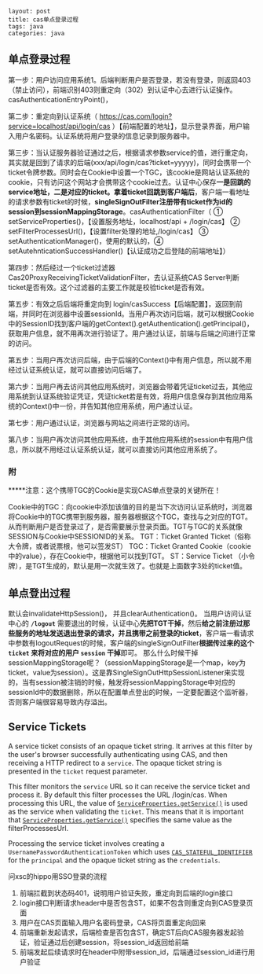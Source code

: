 ```
layout: post
title: cas单点登录过程
tags: java
categories: java
```

## 单点登录过程

第一步：用户访问应用系统1。后端判断用户是否登录，若没有登录，则返回403（禁止访问），前端识别403则重定向（302）到认证中心去进行认证操作。casAuthenticationEntryPoint()，

第二步：重定向到认证系统（ https://cas.com/login?service=localhost/api/login/cas ）【前端配置的地址】，显示登录界面，用户输入用户名密码。认证系统将用户登录的信息记录到服务器中。

第三步：当认证服务器验证通过之后，根据请求参数service的值，进行重定向，其实就是回到了请求的后端(xxx/api/login/cas?ticket=yyyyy)，同时会携带一个ticket令牌参数。同时会在Cookie中设置一个TGC，该cookie是网站认证系统的cookie，只有访问这个网站才会携带这个cookie过去。认证中心保存**一是回跳的service地址，二是对应的ticket。**拿着ticket**回跳到客户端后**，客户端一看地址的请求参数有ticket的时候，**singleSignOutFilter注册带有ticket作为id的session到sessionMappingStorage**。casAuthenticationFilter（ ① setServiceProperties()，【设置服务地址，localhost/api + /login/cas】 ② setFilterProcessesUrl()，【设置filter处理的地址,/login/cas】 ③ setAuthenticationManager()，使用的默认的，④ setAutehnticationSuccessHandler()【认证成功之后登陆的前端地址】）

第四步：然后经过一个ticket过滤器Cas20ProxyReceivingTicketValidationFilter，去认证系统CAS Server判断ticket是否有效。这个过滤器的主要工作就是校验ticket是否有效。

第五步：有效之后后端将重定向到 login/casSuccess【后端配置】，返回到前端，并同时在浏览器中设置sessionId。当用户再次访问后端，就可以根据Cookie 中的SessionID找到客户端的getContext().getAuthentication().getPrincipal()，获取用户信息，就不用再次进行验证了。用户通过认证，前端与后端之间进行正常的访问。

第五步：当用户再次访问后端，由于后端的Context()中有用户信息，所以就不用经过认证系统认证，就可以直接访问后端了。

第六步：当用户再去访问其他应用系统时，浏览器会带着凭证ticket过去，其他应用系统到认证系统验证凭证，凭证ticket若是有效，将用户信息保存到其他应用系统的Context()中一份，并告知其他应用系统，用户通过认证。

第七步：用户通过认证，浏览器与网站之间进行正常的访问。

第八步：当用户再次访问其他应用系统，由于其他应用系统的session中有用户信息，所以就不用经过认证系统认证，就可以直接访问其他应用系统了。

### 附
*****注意：这个携带TGC的Cookie是实现CAS单点登录的关键所在！

Cookie中的TGC：向cookie中添加该值的目的是当下次访问认证系统时，浏览器将Cookie中的TGC携带到服务器，服务器根据这个TGC，查找与之对应的TGT。从而判断用户是否登录过了，是否需要展示登录页面。TGT与TGC的关系就像SESSION与Cookie中SESSIONID的关系。
TGT：Ticket Granted Ticket（俗称大令牌，或者说票根，他可以签发ST）
TGC：Ticket Granted Cookie（cookie中的value），存在Cookie中，根据他可以找到TGT。
ST：Service Ticket （小令牌），是TGT生成的，默认是用一次就生效了。也就是上面数字3处的ticket值。

## 单点登出过程
默认会invalidateHttpSession()， 并且clearAuthentication()。
当用户访问认证中心的 **`/logout`** 需要退出的时候，认证中心**先把TGT干掉**，然后**给之前注册过那些服务的地址发送退出登录的请求，并且携带之前登录的ticket**，客户端一看请求中参数有logoutRequest的时候，客户端的singleSignOutFilter**根据传过来的这个 `ticket` 来将对应的用户 `session` 干掉**即可。
那么什么时候干掉sessionMappingStorage呢？（sessionMappingStorage是一个map，key为ticket，value为session）。这是靠SingleSignOutHttpSessionListener来实现的，当有session被注销的时候，触发将sessionMappingStorage中对应的sessionId中的数据删除，所以在配置单点登出的时候，一定要配置这个监听器，否则客户端很容易导致内存溢出。

## Service Tickets

A service ticket consists of an opaque ticket string. It arrives at this filter by the user's browser successfully authenticating using CAS, and then receiving a HTTP redirect to a  `service`. The opaque ticket string is presented in the  `ticket`  request parameter.

This filter monitors the  `service`  URL so it can receive the service ticket and process it. By default this filter processes the URL  /login/cas. When processing this URL, the value of  [`ServiceProperties.getService()`](https://docs.spring.io/spring-security/site/docs/4.2.20.RELEASE/apidocs/org/springframework/security/cas/ServiceProperties.html#getService--)  is used as the  service  when validating the  `ticket`. This means that it is important that  [`ServiceProperties.getService()`](https://docs.spring.io/spring-security/site/docs/4.2.20.RELEASE/apidocs/org/springframework/security/cas/ServiceProperties.html#getService--)  specifies the same value as the  filterProcessesUrl.

Processing the service ticket involves creating a  `UsernamePasswordAuthenticationToken`  which uses  [`CAS_STATEFUL_IDENTIFIER`](https://docs.spring.io/spring-security/site/docs/4.2.20.RELEASE/apidocs/org/springframework/security/cas/web/CasAuthenticationFilter.html#CAS_STATEFUL_IDENTIFIER)  for the  `principal`  and the opaque ticket string as the  `credentials`.

问xsc的hippo用SSO登录的流程  
1. 前端拦截到状态码401，说明用户验证失败，重定向到后端的login接口  
2. login接口判断请求header中是否包含ST，如果不包含则重定向到CAS登录页面  
3. 用户在CAS页面输入用户名密码登录，CAS将页面重定向回来  
4. 前端重新发起请求，后端检查是否包含ST，确定ST后向CAS服务器发起验证，验证通过后创建session，将session_id返回给前端  
5. 前端发起后续请求时在header中附带session_id，后端通过session_id进行用户验证
